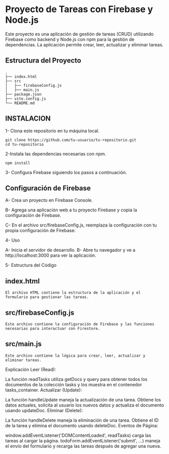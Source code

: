 # Proyecto de Tareas con Firebase y Node.js

Este proyecto es una aplicación de gestión de tareas (CRUD) utilizando Firebase como backend y Node.js con npm para la gestión de dependencias. La aplicación permite crear, leer, actualizar y eliminar tareas.

## Estructura del Proyecto

```plaintext
.
├── index.html
├── src
│   ├── firebaseConfig.js
│   ├── main.js
├── package.json
├── vite.config.js
└── README.md 
```

## INSTALACION

1- Clona este repositorio en tu máquina local.

    git clone https://github.com/tu-usuario/tu-repositorio.git
    cd tu-repositorio

2-Instala las dependencias necesarias con npm.

    npm install


3- Configura Firebase siguiendo los pasos a continuación.

  ## Configuración de Firebase
  
A- Crea un proyecto en Firebase Console.

B- Agrega una aplicación web a tu proyecto Firebase y copia la configuración de Firebase.

C- En el archivo src/firebaseConfig.js, reemplaza la configuración con tu propia configuración de Firebase:


4- Uso

A- Inicia el servidor de desarrollo.
B- Abre tu navegador y ve a http://localhost:3000 para ver la aplicación.


5- Estructura del Código

## index.html
    El archivo HTML contiene la estructura de la aplicación y el formulario para gestionar las tareas.

## src/firebaseConfig.js
    Este archivo contiene la configuración de Firebase y las funciones necesarias para interactuar con Firestore.

## src/main.js
    Este archivo contiene la lógica para crear, leer, actualizar y eliminar tareas.









Explicación
Leer (Read):

La función readTasks utiliza getDocs y query para obtener todos los documentos de la colección tasks y los muestra en el contenedor tasks_container.
Actualizar (Update):

La función handleUpdate maneja la actualización de una tarea. Obtiene los datos actuales, solicita al usuario los nuevos datos y actualiza el documento usando updateDoc.
Eliminar (Delete):

La función handleDelete maneja la eliminación de una tarea. Obtiene el ID de la tarea y elimina el documento usando deleteDoc.
Eventos de Página:

window.addEventListener('DOMContentLoaded', readTasks) carga las tareas al cargar la página.
todoForm.addEventListener('submit', ...) maneja el envío del formulario y recarga las tareas después de agregar una nueva.


